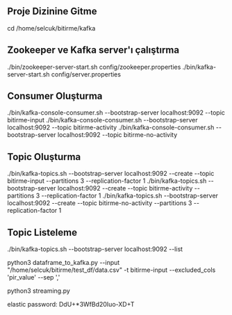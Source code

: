 ## Proje Dizinine Gitme
cd /home/selcuk/bitirme/kafka


## Zookeeper ve Kafka server'ı çalıştırma
./bin/zookeeper-server-start.sh config/zookeeper.properties
./bin/kafka-server-start.sh config/server.properties

## Consumer Oluşturma
./bin/kafka-console-consumer.sh --bootstrap-server localhost:9092 --topic bitirme-input
./bin/kafka-console-consumer.sh --bootstrap-server localhost:9092 --topic bitirme-activity
./bin/kafka-console-consumer.sh --bootstrap-server localhost:9092 --topic bitirme-no-activity


## Topic Oluşturma
./bin/kafka-topics.sh --bootstrap-server localhost:9092 --create --topic bitirme-input --partitions 3 --replication-factor 1
./bin/kafka-topics.sh --bootstrap-server localhost:9092 --create --topic bitirme-activity --partitions 3 --replication-factor 1
./bin/kafka-topics.sh --bootstrap-server localhost:9092 --create --topic bitirme-no-activity --partitions 3 --replication-factor 1

## Topic Listeleme
./bin/kafka-topics.sh --bootstrap-server localhost:9092 --list

python3 dataframe_to_kafka.py --input "/home/selcuk/bitirme/test_df/data.csv" -t bitirme-input --excluded_cols 'pir_value' --sep ','

python3 streaming.py


elastic password: DdU+*3WfBd20Iuo-XD+T

